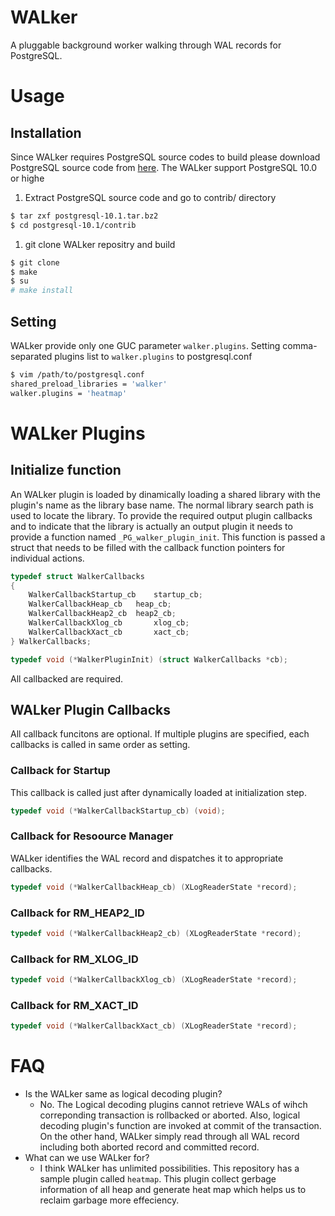 # WALker

A pluggable background worker walking through WAL records for PostgreSQL.

# Usage

## Installation
Since WALker requires PostgreSQL source codes to build please download PostgreSQL source code from [here](https://www.postgresql.org/ftp/source/). The WALker support PostgreSQL 10.0 or highe

1. Extract PostgreSQL source code and go to contrib/ directory

```bash
$ tar zxf postgresql-10.1.tar.bz2
$ cd postgresql-10.1/contrib
```

1. git clone WALker repositry and build

```bash
$ git clone
$ make
$ su
# make install
```

## Setting
WALker provide only one GUC parameter `walker.plugins`. Setting comma-separated plugins list to `walker.plugins` to postgresql.conf

```bash
$ vim /path/to/postgresql.conf
shared_preload_libraries = 'walker'
walker.plugins = 'heatmap'
```
# WALker Plugins

## Initialize function
An WALker plugin is loaded by dinamically loading a shared library with the plugin's name as the library base name.  The normal library search path is used to locate the library. To provide the required output plugin callbacks and to indicate that the library is actually an output plugin it needs to provide a function named `_PG_walker_plugin_init`. This function is passed a struct that needs to be filled with the callback function pointers for individual actions.

```c
typedef struct WalkerCallbacks
{
	WalkerCallbackStartup_cb	startup_cb;
	WalkerCallbackHeap_cb	heap_cb;
	WalkerCallbackHeap2_cb	heap2_cb;
	WalkerCallbackXlog_cb		xlog_cb;
	WalkerCallbackXact_cb		xact_cb;
} WalkerCallbacks;

typedef void (*WalkerPluginInit) (struct WalkerCallbacks *cb);
```

All callbacked are required.

## WALker Plugin Callbacks
All callback funcitons are optional. If multiple plugins are specified, each callbacks is called in same order as setting.

### Callback for Startup
This callback is called just after dynamically loaded at initialization step.

```c
typedef void (*WalkerCallbackStartup_cb) (void);
```

### Callback for Resoource Manager
WALker identifies the WAL record and dispatches it to appropriate callbacks.

```c
typedef void (*WalkerCallbackHeap_cb) (XLogReaderState *record);
```

### Callback for RM_HEAP2_ID

```c
typedef void (*WalkerCallbackHeap2_cb) (XLogReaderState *record);
```

### Callback for RM_XLOG_ID

```c
typedef void (*WalkerCallbackXlog_cb) (XLogReaderState *record);
```

### Callback for RM_XACT_ID

```c
typedef void (*WalkerCallbackXact_cb) (XLogReaderState *record);
```

# FAQ
* Is the WALker same as logical decoding plugin?
  * No. The Logical decoding plugins cannot retrieve WALs of wihch correponding transaction is rollbacked or aborted. Also, logical decoding plugin's function are invoked at commit of the transaction. On the other hand, WALker simply read through all WAL record including both aborted record and committed record.
* What can we use WALker for?
  * I think WALker has unlimited possibilities. This repository has a sample plugin called `heatmap`. This plugin collect gerbage information of all heap and generate heat map which helps us to reclaim garbage more effeciency.

